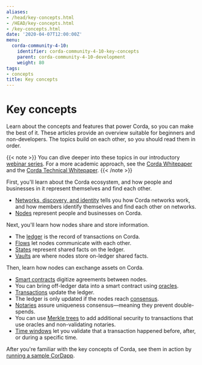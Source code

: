 ```yaml
---
aliases:
- /head/key-concepts.html
- /HEAD/key-concepts.html
- /key-concepts.html
date: '2020-04-07T12:00:00Z'
menu:
  corda-community-4-10:
    identifier: corda-community-4-10-key-concepts
    parent: corda-community-4-10-development
    weight: 80
tags:
- concepts
title: Key concepts
---
```




# Key concepts

Learn about the concepts and features that power Corda, so you can make the best of it. These articles provide an overview suitable for beginners and non-developers. The topics build on each other, so you should read them in order.

{{< note >}}
You can dive deeper into these topics in our introductory [webinar series](key-concepts-webinars.md). For a more academic approach, see the [Corda Whitepaper](https://www.r3.com/white-papers/the-corda-platform-an-introduction-whitepaper/) and the [Corda Technical Whitepaper](https://www.r3.com/white-papers/corda-technical-whitepaper/).
{{< /note >}}

First, you'll learn about the Corda ecosystem, and how people and businesses in it represent themselves and find each other.

* [Networks, discovery, and identity](key-concepts-ecosystem.md) tells you how Corda networks work, and how members identify themselves and find each other on networks.
* [Nodes](key-concepts-node.md) represent people and businesses on Corda.

Next, you'll learn how nodes share and store information.

* The [ledger](key-concepts-ledger.md) is the record of transactions on Corda.
* [Flows](key-concepts-flows.md) let nodes communicate with each other.
* [States](key-concepts-states.md) represent shared facts on the ledger.
* [Vaults](key-concepts-vault.md) are where nodes store on-ledger shared facts.

Then, learn how nodes can exchange assets on Corda.
* [Smart contracts](key-concepts-contracts.md) digitize agreements between nodes.
* You can bring off-ledger data into a smart contract using [oracles](key-concepts-oracles.md).
* [Transactions](key-concepts-transactions.md) update the ledger.
* The ledger is only updated if the nodes reach [consensus](key-concepts-consensus.md).
* [Notaries](key-concepts-notaries.md) assure uniqueness consensus—meaning they prevent double-spends.
* You can use [Merkle trees](key-concepts-tearoffs.md) to add additional security to transactions that use oracles and non-validating notaries.
* [Time windows](key-concepts-time-windows.md) let you validate that a transaction happened before, after, or during a specific time.

After you're familiar with the key concepts of Corda, see them in action by [running a sample CorDapp](tutorial-cordapp.md).



